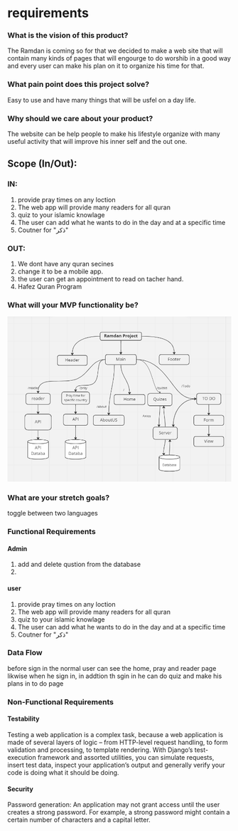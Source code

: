 # requirements

### What is the vision of this product?

The Ramdan is coming so for that we decided to make a web site that will contain many kinds of pages that will engourge to do worshib in a good way and every user can make his plan on it to organize his time for that.

### What pain point does this project solve?

Easy to use and have many things that will be usfel on a day life.

### Why should we care about your product?

The website can be help people to make his lifestyle organize with many useful activity that will improve his inner self and the out one.

## Scope (In/Out):

### IN:
1. provide pray times on any loction
2. The web app will provide many readers for all quran
3. quiz to your islamic knowlage
4. The user can add what he wants to do in the day and at a specific time
5. Coutner for "ذكر"

### OUT:
1. We dont have any quran secines
2. change it to be a mobile app.
3. the user can get an appointment to read on tacher hand.
4. Hafez Quran Program
### What will your MVP functionality be?
![MVP](MVP.png)	
### What are your stretch goals?
toggle between two languages

### Functional Requirements
#### Admin 
1. add and delete qustion from the database
2. 
#### user
1. provide pray times on any loction
2. The web app will provide many readers for all quran
3. quiz to your islamic knowlage
4. The user can add what he wants to do in the day and at a specific time
5. Coutner for "ذكر"

### Data Flow
before sign in the normal user can see the home, pray and reader page likwise when he sign in, in addtion th sgin in he can do quiz and make his plans in to do page

### Non-Functional Requirements
#### Testability
Testing a web application is a complex task, because a web application is made of several layers of logic – from HTTP-level request handling, to form validation and processing, to template rendering. With Django’s test-execution framework and assorted utilities, you can simulate requests, insert test data, inspect your application’s output and generally verify your code is doing what it should be doing.


#### Security
Password generation: An application may not grant access until the user creates a strong password. For example, a strong password might contain a certain number of characters and a capital letter.